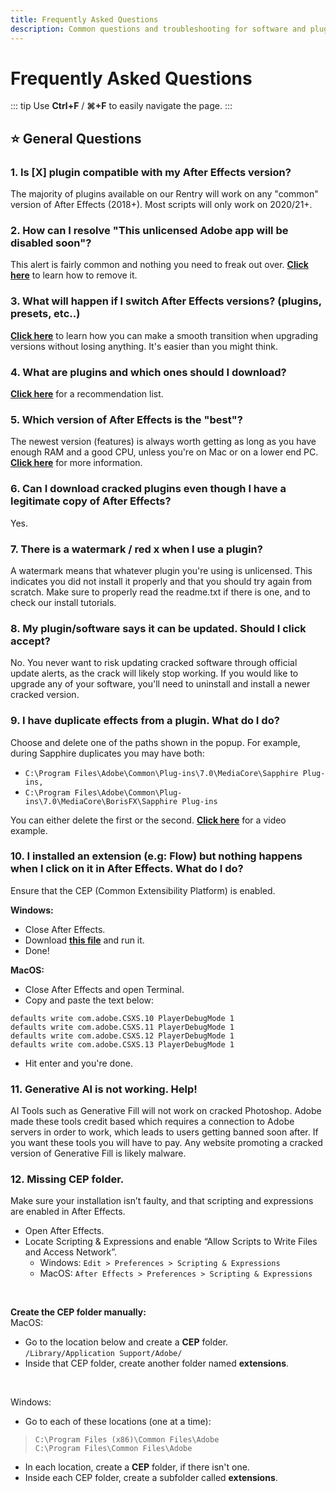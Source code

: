 ```yaml
---
title: Frequently Asked Questions
description: Common questions and troubleshooting for software and plugins.
---
```

# Frequently Asked Questions
::: tip
Use **Ctrl+F** / **⌘+F** to easily navigate the page.
:::
## :star: General Questions
### 1. Is [X] plugin compatible with my After Effects version?
The majority of plugins available on our Rentry will work on any "common" version of After Effects (2018+). Most scripts will only work on 2020/21+.

### 2. How can I resolve "This unlicensed Adobe app will be disabled soon"?
This alert is fairly common and nothing you need to freak out over. [**Click here**](https://rentry.co/adobe-gcc) to learn how to remove it.

### 3. What will happen if I switch After Effects versions? (plugins, presets, etc..)
[**Click here**](https://rentry.co/saturn-aeswap) to learn how you can make a smooth transition when upgrading versions without losing anything. It's easier than you might think.

### 4. What are plugins and which ones should I download?
[**Click here**](https://discord.com/channels/1204538209057382493/1230370991985786911) for a recommendation list.

### 5. Which version of After Effects is the "best"?
The newest version (features) is always worth getting as long as you have enough RAM and a good CPU, unless you're on Mac or on a lower end PC. [**Click here**](https://discord.com/channels/1204538209057382493/1381227246106447942) for more information.

### 6. Can I download cracked plugins even though I have a legitimate copy of After Effects?
Yes.

### 7. There is a watermark / red x when I use a plugin?
A watermark means that whatever plugin you're using is unlicensed. This indicates you did not install it properly and that you should try again from scratch. Make sure to properly read the readme.txt if there is one, and to check our install tutorials.

### 8. My plugin/software says it can be updated. Should I click accept?
No. You never want to risk updating cracked software through official update alerts, as the crack will likely stop working. If you would like to upgrade any of your software, you'll need to uninstall and install a newer cracked version.

### 9. I have duplicate effects from a plugin. What do I do?
Choose and delete one of the paths shown in the popup. For example, during Sapphire duplicates you may have both:
-  `C:\Program Files\Adobe\Common\Plug-ins\7.0\MediaCore\Sapphire Plug-ins,`</br>
-  `C:\Program Files\Adobe\Common\Plug-ins\7.0\MediaCore\BorisFX\Sapphire Plug-ins`

You can either delete the first or the second. [**Click here**](https://streamable.com/9okqr8) for a video example.

### 10. I installed an extension (e.g: Flow) but nothing happens when I click on it in After Effects. What do I do?
Ensure that the CEP (Common Extensibility Platform) is enabled.

**Windows:**
- Close After Effects.
- Download [**this file**](https://www.mediafire.com/file/g6pdj9v5xdyjkax/keys.reg/file) and run it.
- Done!

**MacOS:**
- Close After Effects and open Terminal.
- Copy and paste the text below:

```
defaults write com.adobe.CSXS.10 PlayerDebugMode 1
defaults write com.adobe.CSXS.11 PlayerDebugMode 1
defaults write com.adobe.CSXS.12 PlayerDebugMode 1
defaults write com.adobe.CSXS.13 PlayerDebugMode 1
```
- Hit enter and you're done.

### 11. Generative AI is not working. Help!
AI Tools such as Generative Fill will not work on cracked Photoshop. Adobe made these tools credit based which requires a connection to Adobe servers in order to work, which leads to users getting banned soon after. If you want these tools you will have to pay. Any website promoting a cracked version of Generative Fill is likely malware.
<br>

### 12. Missing CEP folder.
Make sure your installation isn’t faulty, and that scripting and expressions are enabled in After Effects. 

- Open After Effects.
- Locate Scripting & Expressions and enable “Allow Scripts to Write Files and Access Network”.
    - Windows: `Edit > Preferences > Scripting & Expressions`
    - MacOS: `After Effects > Preferences > Scripting & Expressions`

<br>

**Create the CEP folder manually:**<br>
MacOS:
- Go to the location below and create a **CEP** folder.<br>
`/Library/Application Support/Adobe/`
- Inside that CEP folder, create another folder named **extensions**.
<br>

Windows:
- Go to each of these locations (one at a time):
> `C:\Program Files (x86)\Common Files\Adobe`<br>
> `C:\Program Files\Common Files\Adobe`
- In each location, create a **CEP** folder, if there isn't one.
- Inside each CEP folder, create a subfolder called **extensions**.
